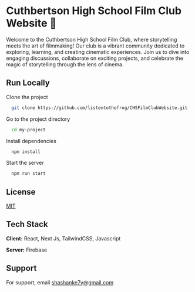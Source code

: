 
# Cuthbertson High School Film Club Website 🏫

Welcome to the Cuthbertson High School Film Club, where storytelling meets the art of filmmaking! Our club is a vibrant community dedicated to exploring, learning, and creating cinematic experiences. Join us to dive into engaging discussions, collaborate on exciting projects, and celebrate the magic of storytelling through the lens of cinema.

## Run Locally

Clone the project

```bash
  git clone https://github.com/listentothefrog/CHSFilmClubWebsite.git
```

Go to the project directory

```bash
  cd my-project
```

Install dependencies

```bash
  npm install
```

Start the server

```bash
  npm run start
```

## License

[MIT](https://choosealicense.com/licenses/mit/)


## Tech Stack

**Client:** React, Next Js, TailwindCSS, Javascript

**Server:** Firebase 


## Support

For support, email shashanke7y@gmail.com


